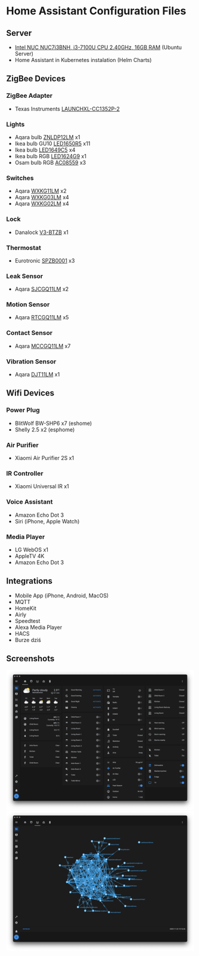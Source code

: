 #  Home Assistant Configuration Files

## Server
* [ Intel NUC NUC7i3BNH, i3-7100U CPU 2.40GHz, 16GB RAM](https://ark.intel.com/content/www/us/en/ark/products/95066/intel-nuc-kit-nuc7i3bnh.html) (Ubuntu Server)
* Home Assistant in Kubernetes instalation (Helm Charts)

## ZigBee Devices
### ZigBee Adapter 
* Texas Instruments [LAUNCHXL-CC1352P-2](https://www.zigbee2mqtt.io/information/supported_adapters.html#texas-instruments-launchxl-cc1352p-2)

### Lights
* Aqara bulb [ZNLDP12LM](https://www.zigbee2mqtt.io/devices/ZNLDP12LM.html) x1
* Ikea bulb GU10 [LED1650R5](https://www.zigbee2mqtt.io/devices/LED1650R5.html) x11
* Ikea bulb [LED1649C5](https://www.zigbee2mqtt.io/devices/LED1649C5.html) x4
* Ikea bulb RGB [LED1624G9](https://www.zigbee2mqtt.io/devices/LED1624G9.html) x1
* Osam bulb RGB [AC08559](https://www.zigbee2mqtt.io/devices/AC08559.html) x3

### Switches
* Aqara [WXKG11LM](https://www.zigbee2mqtt.io/devices/WXKG11LM.html) x2
* Aqara [WXKG03LM](https://www.zigbee2mqtt.io/devices/WXKG03LM.html) x4
* Aqara [WXKG02LM](https://www.zigbee2mqtt.io/devices/WXKG02LM.html) x4

### Lock
* Danalock [V3-BTZB](https://www.zigbee2mqtt.io/devices/V3-BTZB.html) x1

### Thermostat
* Eurotronic [SPZB0001](https://www.zigbee2mqtt.io/devices/SPZB0001.html) x3

### Leak Sensor
* Aqara [SJCGQ11LM](https://www.zigbee2mqtt.io/devices/SJCGQ11LM.html) x2

### Motion Sensor
* Aqara [RTCGQ11LM](https://www.zigbee2mqtt.io/devices/RTCGQ11LM.html) x5

### Contact Sensor
* Aqara [MCCGQ11LM](https://www.zigbee2mqtt.io/devices/MCCGQ11LM.html) x7

### Vibration Sensor
* Aqara [DJT11LM](https://www.zigbee2mqtt.io/devices/DJT11LM.html) x1

## Wifi Devices
### Power Plug
* BlitWolf BW-SHP6 x7 (eshome)
* Shelly 2.5 x2 (esphome)

### Air Purifier
* Xiaomi Air Purifier 2S x1

### IR Controller
* Xiaomi Universal IR x1

### Voice Assistant
* Amazon Echo Dot 3
* Siri (iPhone, Apple Watch)

### Media Player
* LG WebOS x1
* AppleTV 4K
* Amazon Echo Dot 3

## Integrations
* Mobile App (iPhone, Android, MacOS)
* MQTT
* HomeKit
* Airly
* Speedtest
* Alexa Media Player
* HACS
* Burze dziś

## Screenshots
![HA.png](image/HA.png)
![HA-zigbbe-mesh.png](image/HA-zigbbe-mesh.png)
